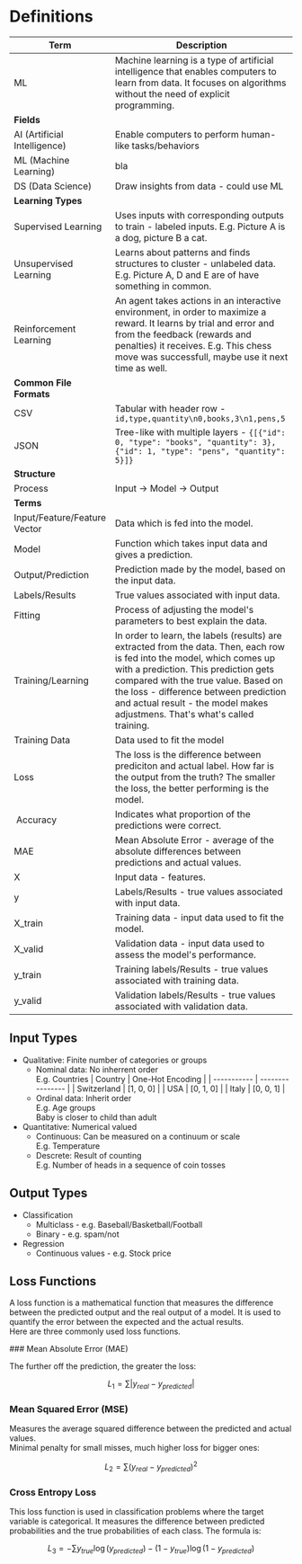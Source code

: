 # Definitions

| Term | Description                             |
| ---- | ----------------------------------------|
| ML   | Machine learning is a type of artificial intelligence that enables computers to learn from data. It focuses on algorithms without the need of explicit programming. |
| **Fields** |
| AI (Artificial Intelligence) | Enable computers to perform human-like tasks/behaviors   |
| ML (Machine Learning) | bla |
| DS (Data Science) | Draw insights from data - could use ML |
| **Learning Types** |
| Supervised Learning | Uses inputs with corresponding outputs to train - labeled inputs. E.g. Picture A is a dog, picture B a cat. |
| Unsupervised Learning | Learns about patterns and finds structures to cluster - unlabeled data. E.g. Picture A, D and E are of have something in common. |
| Reinforcement Learning | An agent takes actions in an interactive environment, in order to maximize a reward. It learns by trial and error and from the feedback (rewards and penalties) it receives. E.g. This chess move was successfull, maybe use it next time as well. |
| **Common File Formats** |
| CSV | Tabular with header row  - `id,type,quantity\n0,books,3\n1,pens,5` |
| JSON | Tree-like with multiple layers - `{[{"id": 0, "type": "books", "quantity": 3}, {"id": 1, "type": "pens", "quantity": 5}]}` |
| **Structure** |
| Process | Input -> Model -> Output |
| **Terms** |
| Input/Feature/Feature Vector | Data which is fed into the model. |
| Model | Function which takes input data and gives a prediction. |
| Output/Prediction | Prediction made by the model, based on the input data. |
| Labels/Results | True values associated with input data. |
| Fitting | Process of adjusting the model's parameters to best explain the data. |
| Training/Learning | In order to learn, the labels (results) are extracted from the data. Then, each row is fed into the model, which comes up with a prediction. This prediction gets compared with the true value. Based on the loss - difference between prediction and actual result - the model makes adjustmens. That's what's called training. |
| Training Data | Data used to fit the model |
| Loss | The loss is the difference between prediciton and actual label. How far is the output from the truth? The smaller the loss, the better performing is the model. |
| Accuracy | Indicates what proportion of the predictions were correct. |
| MAE | Mean Absolute Error - average of the absolute differences between predictions and actual values. |
| X | Input data - features. |
| y | Labels/Results - true values associated with input data. |
| X_train | Training data - input data used to fit the model. |
| X_valid | Validation data - input data used to assess the model's performance. |
| y_train | Training labels/Results - true values associated with training data. |
| y_valid | Validation labels/Results - true values associated with validation data. |

## Input Types

- Qualitative: Finite number of categories or groups
  - Nominal data: No inherrent order  
    E.g. Countries
    | Country | One-Hot Encoding |
    | ----------- | ---------------- |
    | Switzerland | [1, 0, 0] |
    | USA | [0, 1, 0] |
    | Italy | [0, 0, 1] |
  - Ordinal data: Inherit order  
    E.g. Age groups  
    Baby is closer to child than adult
- Quantitative: Numerical valued
  - Continuous: Can be measured on a continuum or scale  
    E.g. Temperature
  - Descrete: Result of counting  
    E.g. Number of heads in a sequence of coin tosses

## Output Types

- Classification
  - Multiclass - e.g. Baseball/Basketball/Football
  - Binary - e.g. spam/not
- Regression
  - Continuous values - e.g. Stock price

## Loss Functions

A loss function is a mathematical function that measures the difference between the predicted output and the real output of a model. It is used to quantify the error between the expected and the actual results.  
Here are three commonly used loss functions.

### Mean Absolute Error (MAE)

The further off the prediction, the greater the loss:

$$L_1 = \sum|y_{real} - y_{predicted}|$$


### Mean Squared Error (MSE)

Measures the average squared difference between the predicted and actual values.  
Minimal penalty for small misses, much higher loss for bigger ones:

$$L_2 = \sum(y_{real} - y_{predicted})^2$$

### Cross Entropy Loss

This loss function is used in classification problems where the target variable is categorical. It measures the difference between predicted probabilities and the true probabilities of each class. The formula is:

$$L_3 = - \sum y_{true} \log(y_{predicted}) - (1-y_{true}) \log(1-y_{predicted})$$
